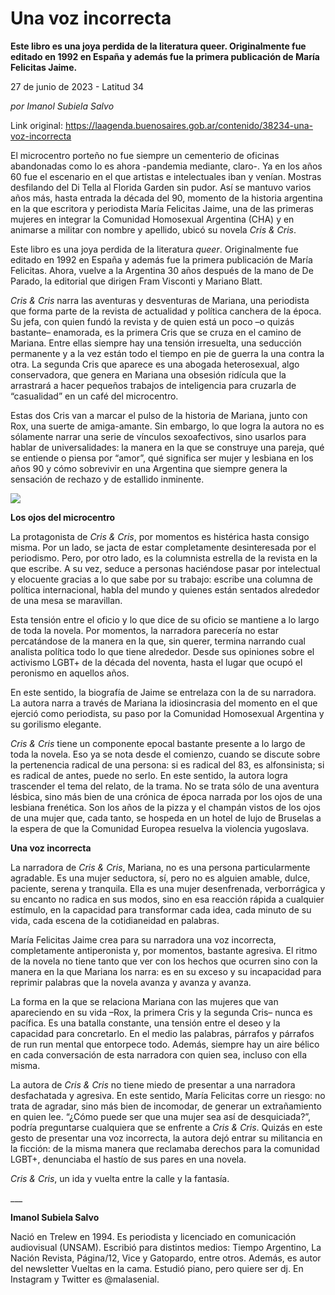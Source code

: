 # Una voz incorrecta

**Este libro es una joya perdida de la literatura queer. Originalmente fue editado en 1992 en España y además fue la primera publicación de María Felicitas Jaime.**

27 de junio de 2023 - Latitud 34

_por Imanol Subiela Salvo_

Link original: https://laagenda.buenosaires.gob.ar/contenido/38234-una-voz-incorrecta



El microcentro porteño no fue siempre un cementerio de oficinas abandonadas como lo es ahora -pandemia mediante, claro-. Ya en los años 60 fue el escenario en el que artistas e intelectuales iban y venían. Mostras desfilando del Di Tella al Florida Garden sin pudor. Así se mantuvo varios años más, hasta entrada la década del 90, momento de la historia argentina en la que escritora y periodista María Felicitas Jaime, una de las primeras mujeres en integrar la Comunidad Homosexual Argentina (CHA) y en animarse a militar con nombre y apellido, ubicó su novela *Cris & Cris*.




Este libro es una joya perdida de la literatura *queer*. Originalmente fue editado en 1992 en España y además fue la primera publicación de María Felicitas. Ahora, vuelve a la Argentina 30 años después de la mano de De Parado, la editorial que dirigen Fram Visconti y Mariano Blatt.




*Cris & Cris* narra las aventuras y desventuras de Mariana, una periodista que forma parte de la revista de actualidad y política canchera de la época. Su jefa, con quien fundó la revista y de quien está un poco –o quizás bastante– enamorada, es la primera Cris que se cruza en el camino de Mariana. Entre ellas siempre hay una tensión irresuelta, una seducción permanente y a la vez están todo el tiempo en pie de guerra la una contra la otra. La segunda Cris que aparece es una abogada heterosexual, algo conservadora, que genera en Mariana una obsesión ridícula que la arrastrará a hacer pequeños trabajos de inteligencia para cruzarla de “casualidad” en un café del microcentro.




Estas dos Cris van a marcar el pulso de la historia de Mariana, junto con Rox, una suerte de amiga-amante. Sin embargo, lo que logra la autora no es sólamente narrar una serie de vínculos sexoafectivos, sino usarlos para hablar de universalidades: la manera en la que se construye una pareja, qué se entiende o piensa por “amor”, qué significa ser mujer y lesbiana en los años 90 y cómo sobrevivir en una Argentina que siempre genera la sensación de rechazo y de estallido inminente.




![](https://cdn.feater.me/files/images/1343701/8f28568b-1996-4584-8e7d-a2fe82dd5718.png)




**Los ojos del microcentro**




La protagonista de *Cris & Cris*, por momentos es histérica hasta consigo misma. Por un lado, se jacta de estar completamente desinteresada por el periodismo. Pero, por otro lado, es la columnista estrella de la revista en la que escribe. A su vez, seduce a personas haciéndose pasar por intelectual y elocuente gracias a lo que sabe por su trabajo: escribe una columna de política internacional, habla del mundo y quienes están sentados alrededor de una mesa se maravillan.




Esta tensión entre el oficio y lo que dice de su oficio se mantiene a lo largo de toda la novela. Por momentos, la narradora parecería no estar percatándose de la manera en la que, sin querer, termina narrando cual analista política todo lo que tiene alrededor. Desde sus opiniones sobre el activismo LGBT+ de la década del noventa, hasta el lugar que ocupó el peronismo en aquellos años.




En este sentido, la biografía de Jaime se entrelaza con la de su narradora. La autora narra a través de Mariana la idiosincrasia del momento en el que ejerció como periodista, su paso por la Comunidad Homosexual Argentina y su gorilismo elegante.




*Cris & Cris* tiene un componente epocal bastante presente a lo largo de toda la novela. Eso ya se nota desde el comienzo, cuando se discute sobre la pertenencia radical de una persona: si es radical del 83, es alfonsinista; si es radical de antes, puede no serlo. En este sentido, la autora logra trascender el tema del relato, de la trama. No se trata sólo de una aventura lésbica, sino más bien de una crónica de época narrada por los ojos de una lesbiana frenética. Son los años de la pizza y el champán vistos de los ojos de una mujer que, cada tanto, se hospeda en un hotel de lujo de Bruselas a la espera de que la Comunidad Europea resuelva la violencia yugoslava.




**Una voz incorrecta**




La narradora de *Cris & Cris*, Mariana, no es una persona particularmente agradable. Es una mujer seductora, sí, pero no es alguien amable, dulce, paciente, serena y tranquila. Ella es una mujer desenfrenada, verborrágica y su encanto no radica en sus modos, sino en esa reacción rápida a cualquier estímulo, en la capacidad para transformar cada idea, cada minuto de su vida, cada escena de la cotidianeidad en palabras.




María Felicitas Jaime crea para su narradora una voz incorrecta, completamente antiperonista y, por momentos, bastante agresiva. El ritmo de la novela no tiene tanto que ver con los hechos que ocurren sino con la manera en la que Mariana los narra: es en su exceso y su incapacidad para reprimir palabras que la novela avanza y avanza y avanza.




La forma en la que se relaciona Mariana con las mujeres que van apareciendo en su vida –Rox, la primera Cris y la segunda Cris– nunca es pacífica. Es una batalla constante, una tensión entre el deseo y la capacidad para concretarlo. En el medio las palabras, párrafos y párrafos de run run mental que entorpece todo. Además, siempre hay un aire bélico en cada conversación de esta narradora con quien sea, incluso con ella misma.




La autora de *Cris & Cris* no tiene miedo de presentar a una narradora desfachatada y agresiva. En este sentido, María Felicitas corre un riesgo: no trata de agradar, sino más bien de incomodar, de generar un extrañamiento en quien lee. “¿Cómo puede ser que una mujer sea así de desquiciada?”, podría preguntarse cualquiera que se enfrente a *Cris & Cris*. Quizás en este gesto de presentar una voz incorrecta, la autora dejó entrar su militancia en la ficción: de la misma manera que reclamaba derechos para la comunidad LGBT+, denunciaba el hastío de sus pares en una novela.




*Cris & Cris*, un ida y vuelta entre la calle y la fantasía.




\_\_\_




**Imanol Subiela Salvo**




Nació en Trelew en 1994. Es periodista y licenciado en comunicación audiovisual (UNSAM). Escribió para distintos medios: Tiempo Argentino, La Nación Revista, Página/12, Vice y Gatopardo, entre otros. Además, es autor del newsletter Vueltas en la cama. Estudió piano, pero quiere ser dj. En Instagram y Twitter es @malasenial.



